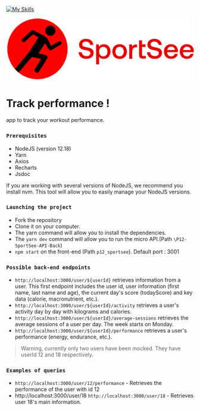 [![My Skills](https://skills.thijs.gg/icons?i=js,html,css,react,nodejs)](https://skills.thijs.gg)

![Getting Started](./src/assets/logo.png)

# Track performance !

app to track your workout performance.

### `Prerequisites`

- NodeJS (version 12.18)
- Yarn
- Axios
- Recharts
- Jsdoc

If you are working with several versions of NodeJS, we recommend you install nvm. This tool will allow you to easily manage your NodeJS versions.

### `Launching the project`

- Fork the repository
- Clone it on your computer.
- The yarn command will allow you to install the dependencies.
- The `yarn dev` command will allow you to run the micro API.(Path `\P12-SportSee-API-Back`)
- `npm start` on the front-end (Path `p12_sportsee`). Default port : 3001

### `Possible back-end endpoints`

- `http://localhost:3000/user/${userId}` retrieves information from a user. This first endpoint includes the user id, user information (first name, last name and age), the current day's score (todayScore) and key data (calorie, macronutrient, etc.).
- `http://localhost:3000/user/${userId}/activity` retrieves a user's activity day by day with kilograms and calories.
- `http://localhost:3000/user/${userId}/average-sessions` retrieves the average sessions of a user per day. The week starts on Monday.
- `http://localhost:3000/user/${userId}/performance` retrieves a user's performance (energy, endurance, etc.).

> Warning, currently only two users have been mocked. They have userId 12 and 18 respectively.

### `Examples of queries`
 
- `http://localhost:3000/user/12/performance` - Retrieves the performance of the user with id 12
- http://localhost:3000/user/18 `http://localhost:3000/user/18` - Retrieves user 18's main information.
